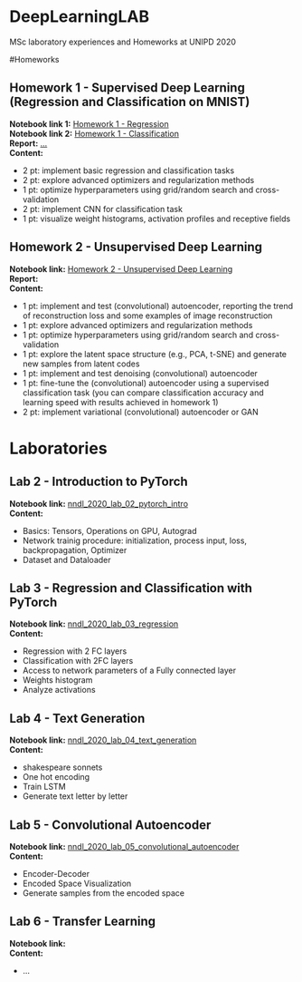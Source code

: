 # DeepLearningLAB
MSc laboratory experiences and Homeworks at UNIPD 2020

#Homeworks

## Homework 1 - Supervised Deep Learning (Regression and Classification on MNIST)
**Notebook link 1:** [Homework 1 - Regression](https://github.com/ivaste/DeepLearningLAB/blob/main/Homework%201/Homework%201%20-%20%20Regression.ipynb)  
**Notebook link 2:** [Homework 1 - Classification](https://github.com/ivaste/DeepLearningLAB/blob/main/Homework%201/Homework%201%20-%20Classification.ipynb)  
**Report:** [...]()  
**Content:**
 - 2 pt: implement basic regression and classification tasks
 - 2 pt: explore advanced optimizers and regularization methods
 - 1 pt: optimize hyperparameters using grid/random search and cross-validation
 - 2 pt: implement CNN for classification task
 - 1 pt: visualize weight histograms, activation profiles and receptive fields

## Homework 2 - Unsupervised Deep Learning
**Notebook link:** [Homework 2 - Unsupervised Deep Learning](https://github.com/ivaste/DeepLearningLAB/blob/main/Homework%202/Ivancich%20Stefano%20HW2.ipynb)  
**Report:** []()  
**Content:**
 - 1 pt: implement and test (convolutional) autoencoder, reporting the trend of reconstruction loss and some examples of image reconstruction
 - 1 pt: explore advanced optimizers and regularization methods
 - 1 pt: optimize hyperparameters using grid/random search and cross-validation
 - 1 pt: explore the latent space structure (e.g., PCA, t-SNE) and generate new samples from latent codes
 - 1 pt: implement and test denoising (convolutional) autoencoder
 - 1 pt: fine-tune the (convolutional) autoencoder using a supervised classification task (you can compare classification accuracy and learning speed with results achieved in homework 1)
 - 2 pt: implement variational (convolutional) autoencoder or GAN


# Laboratories

## Lab 2 - Introduction to PyTorch
**Notebook link:** [nndl_2020_lab_02_pytorch_intro](https://github.com/ivaste/DeepLearningLAB/blob/main/Lab%2002/nndl_2020_lab_02_pytorch_intro.ipynb)  
**Content:**
 - Basics: Tensors, Operations on GPU, Autograd
 - Network trainig procedure: initialization, process input, loss, backpropagation, Optimizer
 - Dataset and Dataloader
 
## Lab 3 - Regression and Classification with PyTorch
**Notebook link:** [nndl_2020_lab_03_regression](https://github.com/ivaste/DeepLearningLAB/blob/main/Lab%2003/nndl_2020_lab_03_regression.ipynb)  
**Content:**
 - Regression with 2 FC layers
 - Classification with 2FC layers
 - Access to network parameters of a Fully connected layer
 - Weights histogram
 - Analyze activations
 
## Lab 4 - Text Generation
**Notebook link:** [nndl_2020_lab_04_text_generation](https://github.com/ivaste/DeepLearningLAB/blob/main/Lab%2004/nndl_2020_lab_04_text_generation.ipynb)  
**Content:**
 - shakespeare sonnets
 - One hot encoding
 - Train LSTM
 - Generate text letter by letter
 
 ## Lab 5 - Convolutional Autoencoder
 **Notebook link:** [nndl_2020_lab_05_convolutional_autoencoder](https://github.com/ivaste/DeepLearningLAB/blob/main/Lab%2005/nndl_2020_lab_05_convolutional_autoencoder_with_solutions.ipynb)  
 **Content:**
 - Encoder-Decoder
 - Encoded Space Visualization
 - Generate samples from the encoded space 
 
 ## Lab 6 - Transfer Learning
 **Notebook link:** []()  
 **Content:**
 - ...